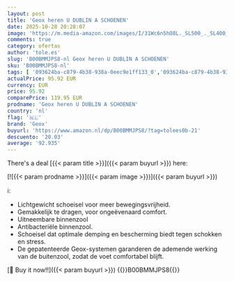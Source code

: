 ```yaml
---
layout: post
title: 'Geox heren U DUBLIN A SCHOENEN'
date: 2025-10-28 20:28:07
image: 'https://m.media-amazon.com/images/I/31Wc6n5hO8L._SL500_._SL400_.jpg'
comments: true
category: ofertas
author: 'tole.es'
slug: 'B00BMMJPS8-nl Geox heren U DUBLIN A SCHOENEN'
sku: 'B00BMMJPS8-nl'
tags: [ '093624ba-c879-4b38-938a-0eec9e1ff133_0','093624ba-c879-4b38-938a-0eec9e1ff133_3601','Arborist Merchandising Root','Herenmode','Herenschoenen','Klassieke & modieuze herensneakers','Kleding, schoenen & sieraden','Kleding, schoenen en sieraden','New Arrivals','Self Service','Special Features Stores','geox','🇳🇱', ]
actualPrice: 95.92 EUR
currency: EUR
price: 95.92
comparePrice: 119.95 EUR
prodname: 'Geox heren U DUBLIN A SCHOENEN'
country: 'nl'
flag: '🇳🇱'
brand: 'Geox'
buyurl: 'https://www.amazon.nl/dp/B00BMMJPS8/?tag=tolees0b-21'
descuento: '20.03'
average: '92.935'
---
```


There's a deal [{{< param title >}}]({{< param buyurl >}})  here:

[![{{< param prodname >}}]({{< param image >}})]({{< param buyurl >}})

ℹ️:

- Lichtgewicht schoeisel voor meer bewegingsvrijheid.
- Gemakkelijk te dragen, voor ongeëvenaard comfort.
- Uitneembare binnenzool
- Antibacteriële binnenzool.
- Schoeisel dat optimale demping en bescherming biedt tegen schokken en stress.
- De gepatenteerde Geox-systemen garanderen de ademende werking van de buitenzool, zodat de voet comfortabel blijft.

[🛒 Buy it now!!]({{< param buyurl >}})
{{<world>}}B00BMMJPS8{{</world>}}
